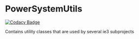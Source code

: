 # PowerSystemUtils

[![Codacy Badge](https://api.codacy.com/project/badge/Grade/0c6df0a8a7ec4ae08ed07f4d925100aa)](https://app.codacy.com/gh/ie3-institute/PowerSystemUtils?utm_source=github.com&utm_medium=referral&utm_content=ie3-institute/PowerSystemUtils&utm_campaign=Badge_Grade_Dashboard)

Contains utility classes that are used by several ie3 subprojects
